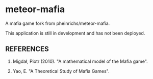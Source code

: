 # meteor-mafia
A mafia game fork from pheinrichs/meteor-mafia.

This application is still in development and has not been deployed.

## REFERENCES
1. Migdał, Piotr (2010). "A mathematical model of the Mafia game".

2. Yao, E. "A Theoretical Study of Mafia Games".
